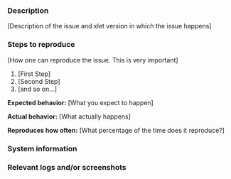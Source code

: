 <!--
* READ THIS TEMPLATE AND FOLLOW IT TO THE LETTER.
* ENSURE THAT THE LATEST VERSION OF AN XLET IS USED BEFORE OPENING AN ISSUE.
* Please search this repository issues and pull requests before reporting a bug or requesting a feature.
* Messages can be written in English or Spanish.
* Mensajes pueden ser escritos en Inglés o Español.
* Preview the message before submitting it.
* The following information only needs to be provided when reporting bugs.
-->

### Description

[Description of the issue and xlet version in which the issue happens]

### Steps to reproduce

[How one can reproduce the issue. This is very important]

1. [First Step]
2. [Second Step]
3. [and so on...]

**Expected behavior:** [What you expect to happen]

**Actual behavior:** [What actually happens]

**Reproduces how often:** [What percentage of the time does it reproduce?]


### System information

<!--
Paste bellow the output given by the following command run on a terminal.

inxi -xxxSc0 -! 31
-->


### Relevant logs and/or screenshots

<!--
Paste bellow the URLs given by the following two commands run on a terminal.
Or just upload the content of the files to any "pastebin" service (dpaste.com, for example).
Check the content of the log files for sensible information BEFORE running the commands.
Life span of single paste on termbin.com is one month. Older pastes are deleted.
The ~/.cinnamon/glass.log file doesn't exists in newer Cinnamon versions. So, don't worry if it cannot be found.

cat ~/.cinnamon/glass.log | nc termbin.com 9999
cat ~/.xsession-errors | nc termbin.com 9999
-->

<!--
If it is easier to explain the nature of the issue with an image, take some screenshots, upload them to an image sharing service (imgur.com for example) and post the links to them here.
Use a light theme for the screenshots, NOT a dark one.
-->
